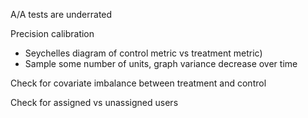 A/A tests are underrated

Precision calibration
* Seychelles diagram of control metric vs treatment metric)
* Sample some number of units, graph variance decrease over time

Check for covariate imbalance between treatment and control

Check for assigned vs unassigned users
